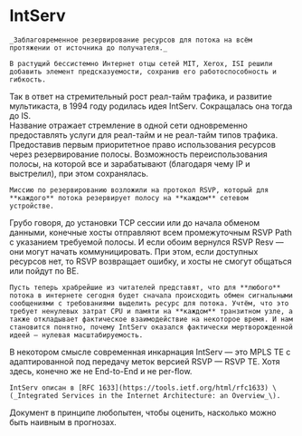 # IntServ

```text
_Заблаговременное резервирование ресурсов для потока на всём протяжении от источника до получателя._  

В растущий бессистемно Интернет отцы сетей MIT, Xerox, ISI решили добавить элемент предсказуемости, сохранив его работоспособность и гибкость.  
```

Так в ответ на стремительный рост реал-тайм трафика, и развитие мультикаста, в 1994 году родилась идея IntServ. Сокращалась она тогда до IS.  
Название отражает стремление в одной сети одновременно предоставлять услуги для реал-тайм и не реал-тайм типов трафика. Предоставив первым приоритетное право использования ресурсов через резервирование полосы. Возможность переиспользования полосы, на которой все и зарабатывают (благодаря чему IP и выстрелил), при этом сохранялась.

```text
Миссию по резервированию возложили на протокол RSVP, который для **каждого** потока резервирует полосу на **каждом** сетевом устройстве.  
```

Грубо говоря, до установки TCP сессии или до начала обменом данными, конечные хосты отправляют всем промежуточным RSVP Path с указанием требуемой полосы. И если обоим вернулся RSVP Resv — они могут начать коммуницировать. При этом, если доступных ресурсов нет, то RSVP возвращает ошибку, и хосты не смогут общаться или пойдут по BE.

```text
Пусть теперь храбрейшие из читателей представят, что для **любого** потока в интернете сегодня будет сначала происходить обмен сигнальными сообщениями с требованиями выделить ресурс для потока. Учтём, что это требует ненулевых затрат CPU и памяти на **каждом** транзитном узле, а также откладывает фактическое взаимодействие на некоторое время. И нам становится понятно, почему IntServ оказался фактически мертворожденной идеей — нулевая масштабируемость.  
```

В некотором смысле современная инкарнация IntServ — это MPLS TE с адаптированной под передачу меток версией RSVP — RSVP TE. Хотя здесь, конечно же не End-to-End и не per-flow.

```text
IntServ описан в [RFC 1633](https://tools.ietf.org/html/rfc1633) \(_Integrated Services in the Internet Architecture: an Overview_\).  
```

Документ в принципе любопытен, чтобы оценить, насколько можно быть наивным в прогнозах.

